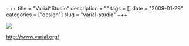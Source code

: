 +++
title = "Varial*Studio"
description = ""
tags = []
date = "2008-01-29"
categories = ["design"]
slug = "varial-studio"
+++


 

  <div id="screens-thumbs" class="clearfix">
    <div class="txt-center" id="design-submission"><a href="http://www.varial.org/"><img id='bluga-thumbnail-940' class='bluga-thumbnail large' src='//konigi.com/media/bluga/
wt47f279e3530d4_0.jpg'/></a></div>  
  </div>   
<p><a href="http://www.varial.org/">http://www.varial.org/</a></p>




